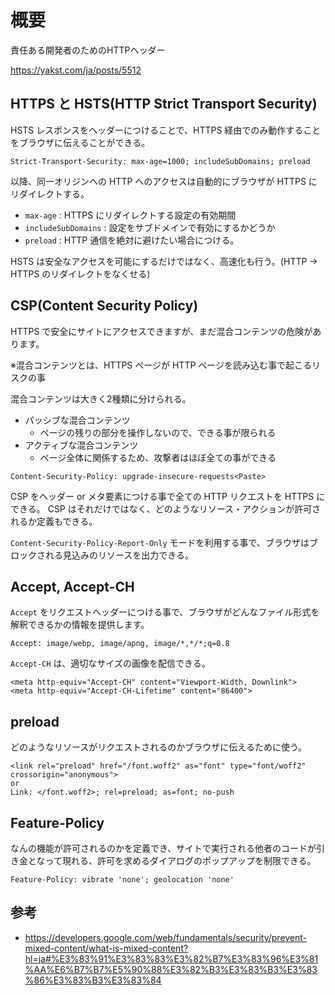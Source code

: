 # 概要

責任ある開発者のためのHTTPヘッダー

https://yakst.com/ja/posts/5512

## HTTPS と HSTS(HTTP Strict Transport Security)

HSTS レスポンスをヘッダーにつけることで、HTTPS 経由でのみ動作することをブラウザに伝えることができる。

```sample:header
Strict-Transport-Security: max-age=1000; includeSubDomains; preload
```

以降、同一オリジンへの HTTP へのアクセスは自動的にブラウザが HTTPS にリダイレクトする。

- `max-age` : HTTPS にリダイレクトする設定の有効期間
- `includeSubDomains` : 設定をサブドメインで有効にするかどうか
- `preload` : HTTP 通信を絶対に避けたい場合につける。

HSTS は安全なアクセスを可能にするだけではなく、高速化も行う。(HTTP -> HTTPS のリダイレクトをなくせる)

## CSP(Content Security Policy)

HTTPS で安全にサイトにアクセスできますが、まだ混合コンテンツの危険があります。

※混合コンテンツとは、HTTPS ページが HTTP ページを読み込む事で起こるリスクの事

混合コンテンツは大きく2種類に分けられる。

- パッシブな混合コンテンツ
  - ページの残りの部分を操作しないので、できる事が限られる
- アクティブな混合コンテンツ
  - ページ全体に関係するため、攻撃者はほぼ全ての事ができる

```
Content-Security-Policy: upgrade-insecure-requests<Paste>
```

CSP をヘッダー or メタ要素につける事で全ての HTTP リクエストを HTTPS にできる。
CSP はそれだけではなく、どのようなリソース・アクションが許可されるか定義もできる。

`Content-Security-Policy-Report-Only` モードを利用する事で、ブラウザはブロックされる見込みのリソースを出力できる。

## Accept, Accept-CH

`Accept` をリクエストヘッダーにつける事で、ブラウザがどんなファイル形式を解釈できるかの情報を提供します。

```
Accept: image/webp, image/apng, image/*,*/*;q=0.8
```

`Accept-CH` は、適切なサイズの画像を配信できる。

```
<meta http-equiv="Accept-CH" content="Viewport-Width, Downlink">
<meta http-equiv="Accept-CH-Lifetime" content="86400">
```


## preload
どのようなリソースがリクエストされるのかブラウザに伝えるために使う。

```
<link rel="preload" href="/font.woff2" as="font" type="font/woff2" crossorigin="anonymous">
or
Link: </font.woff2>; rel=preload; as=font; no-push
```

## Feature-Policy
なんの機能が許可されるのかを定義でき、サイトで実行される他者のコードが引き金となって現れる、許可を求めるダイアログのポップアップを制限できる。

```
Feature-Policy: vibrate 'none'; geolocation 'none'
```


## 参考

- https://developers.google.com/web/fundamentals/security/prevent-mixed-content/what-is-mixed-content?hl=ja#%E3%83%91%E3%83%83%E3%82%B7%E3%83%96%E3%81%AA%E6%B7%B7%E5%90%88%E3%82%B3%E3%83%B3%E3%83%86%E3%83%B3%E3%83%84

